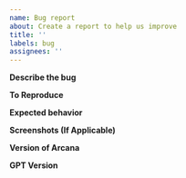 ```yaml
---
name: Bug report
about: Create a report to help us improve
title: ''
labels: bug
assignees: ''
---
```


**Describe the bug**

**To Reproduce**

**Expected behavior**

**Screenshots (If Applicable)**

**Version of Arcana**

**GPT Version**
